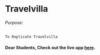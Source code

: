 # Travelvilla

###### Purpose:
    To Replicate Travelvilla

#### Dear Students, Check out the live app [here](http://203.193.173.125/buildriseshine/design/spacex-shop-clone).

